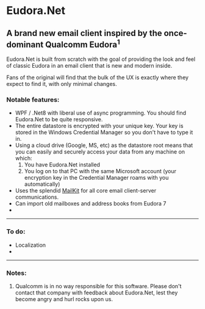 # Eudora.Net
A brand new email client inspired by the once-dominant Qualcomm Eudora<sup>1</sup>
------

Eudora.Net is built from scratch with the goal of providing the look and feel of classic Eudora in an email client that is new and modern inside.

Fans of the original will find that the bulk of the UX is exactly where they expect to find it, with only minimal changes.  

### Notable features:
- WPF / .Net8 with liberal use of async programming. You should find Eudora.Net to be quite responsive.
- The entire datastore is encrypted with your unique key. Your key is stored in the Windows Credential Manager so you don't have to type it in.
- Using a cloud drive (Google, MS, etc) as the datastore root means that you can easily and securely access your data from any machine on which:
  1. You have Eudora.Net installed
  2. You log on to that PC with the same Microsoft account (your encryption key in the Credential Manager roams with you automatically)
- Uses the splendid [MailKit](https://mimekit.net/docs/html/Introduction.htm) for all core email client-server communications.
- Can import old mailboxes and address books from Eudora 7
- 

---

### To do:
- Localization
- 

---

### Notes:
1. Qualcomm is in no way responsible for this software. Please don't contact that company with feedback about Eudora.Net, lest they become angry and hurl rocks upon us.
